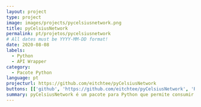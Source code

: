 ```yaml
---
layout: project
type: project
image: images/projects/pycelsiusnetwork.png
title: pyCelsiusNetwork
permalink: pt/projetos/pycelsiusnetwork
# All dates must be YYYY-MM-DD format!
date: 2020-08-08
labels:
  - Python
  - API Wrapper
category:
  - Pacote Python
language: pt
projecturl: https://github.com/eitchtee/pyCelsiusNetwork
buttons: [['github', 'https://github.com/eitchtee/pyCelsiusNetwork', 'Repo', 'black']]
summary: pyCelsiusNetwork é um pacote para Python que permite consumir a API do sistema de investimentos CelsiusNetwork se utilizando de uma camada de abstração que facilita a interação desenvolvedor-API.
---
```

